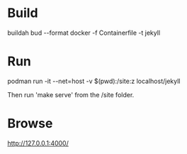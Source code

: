 # Build
buildah bud --format docker -f Containerfile -t jekyll

# Run
podman run -it --net=host -v $(pwd):/site:z localhost/jekyll

Then run 'make serve' from the /site folder.

# Browse
http://127.0.0.1:4000/

